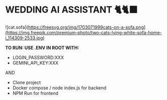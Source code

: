# WEDDING AI ASSISTANT 🐈🐈‍⬛
![cat.sofa](https://freesvg.org/img/1703071999cats-on-a-sofa.png](https://img.freepik.com/premium-photo/two-cats-lying-white-sofa-home-i_114309-2533.jpg)

**TO RUN: USE .ENV IN ROOT WITH:**
- LOGIN_PASSWORD:XXX
- GEMINI_API_KEY:XXX

AND
- Clone project
- Docker compose / node index.js for backend
- NPM Run for frontend
